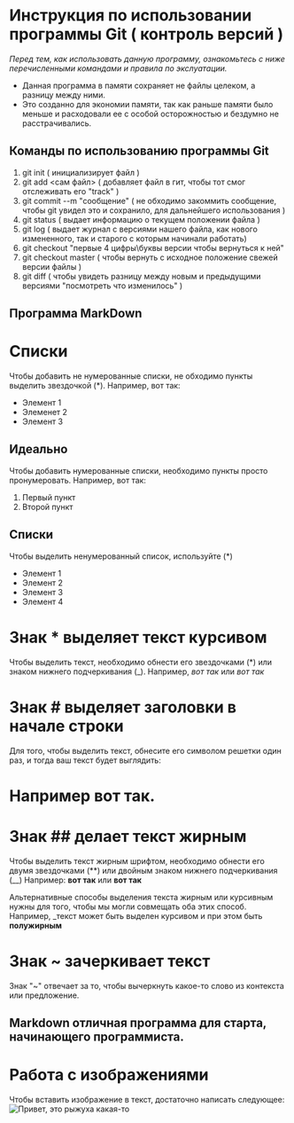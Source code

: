 # Инструкция по использовании программы Git ( контроль версий )

*Перед тем, как использовать данную программу, ознакомьтесь с ниже перечисленными командами и правила по экслуатации.*

* Данная программа в памяти сохраняет не файлы целеком, а разницу между ними.
* Это созданно для экономии памяти, так как раньше памяти было меньше и расходовали ее с особой осторожностью и бездумно не расстрачивались. 

## Команды по использованию программы Git ##
1. git init ( инициализирует файл )
2. git add <сам файл> ( добавляет файл в гит, чтобы тот смог отслеживать его "track" )
3. git commit --m "сообщение" ( не обходимо закоммить сообщение, чтобы git увидел это и сохранило, для дальнейшего использования )
4. git status ( выдает информацию о текущем положении файла )
5. git log ( выдает журнал с версиями нашего файла, как нового измененного, так и старого с которым начинали работать)
6. git checkout "первые 4 цифры\буквы версии чтобы вернуться к ней"
7. git checkout master ( чтобы вернуть с исходное положение свежей версии файлы )
8. git diff ( чтобы увидеть разницу между новым и предыдущими версиями "посмотреть что изменилось" )

## Программа MarkDown ##

# Списки

Чтобы добавить не нумерованные списки, не обходимо пункты выделить звездочкой (*).
Например, вот так:
* Элемент 1
* Элеменет 2
* Элемент 3
## Идеально

Чтобы добавить нумерованные списки, необходимо пункты просто пронумеровать.
Например, вот так:
1. Первый пункт
2. Второй пункт 


## Списки
Чтобы выделить ненумерованный список, используйте (*)
* Элемент 1
* Элемент 2
* Элемент 3
* Элемент 4

# Знак * выделяет текст курсивом

Чтобы выделить текст, необходимо обнести его звездочками (*) или знаком нижнего подчеркивания (_). 
Например, *вот так* или _вот так_

# Знак # выделяет заголовки в начале строки 

Для того, чтобы выделить текст, обнесите его символом решетки один раз, и тогда ваш текст будет выглядить:
# Например вот так.

# Знак ## делает текст жирным
Чтобы выделить текст жирным шрифтом, необходимо обнести его двумя звездочками (**) или двойным знаком нижнего подчеркивания (__)
Например: **вот так** или __вот так__

Альтернативные способы выделения текста жирным или курсивным нужны для того, чтобы мы могли совмещать оба этих способ. Например, _текст может быть выделен курсивом и при этом быть **полужирным**
# Знак ~ зачеркивает текст  
 
 Знак "~" отвечает за то, чтобы вычеркнуть какое-то слово из контекста или предложение.

 ## Markdown отличная программа для старта, начинающего программиста. ##


# Работа с изображениями

Чтобы вставить изображение в текст, достаточно написать следующее:
![Привет, это рыжуха какая-то](973d7030dac15f10272464d310deaaa7.png)